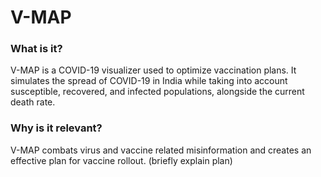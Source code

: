# V-MAP

### What is it?
V-MAP is a COVID-19 visualizer used to optimize vaccination plans. It simulates the spread of COVID-19 in India while taking into account susceptible, recovered, and infected populations, alongside the current death rate.

### Why is it relevant? 
V-MAP combats virus and vaccine related misinformation and creates an effective plan for vaccine rollout. (briefly explain plan) 
